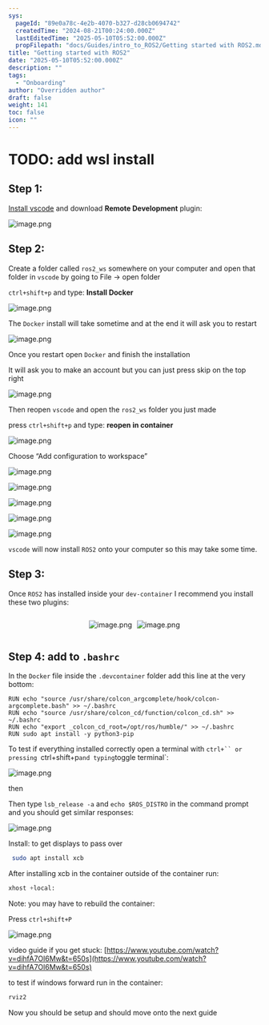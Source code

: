 ```yaml
---
sys:
  pageId: "89e0a78c-4e2b-4070-b327-d28cb0694742"
  createdTime: "2024-08-21T00:24:00.000Z"
  lastEditedTime: "2025-05-10T05:52:00.000Z"
  propFilepath: "docs/Guides/intro_to_ROS2/Getting started with ROS2.md"
title: "Getting started with ROS2"
date: "2025-05-10T05:52:00.000Z"
description: ""
tags:
  - "Onboarding"
author: "Overridden author"
draft: false
weight: 141
toc: false
icon: ""
---
```


# TODO: add wsl install

## Step 1:

[Install vscode](https://code.visualstudio.com/download) and download **Remote Development** plugin:

![image.png](https://prod-files-secure.s3.us-west-2.amazonaws.com/d518164a-d88e-44d1-a4ee-3adb3bd8bce0/efb52993-1881-4a40-b95e-6f020334f022/image.png?X-Amz-Algorithm=AWS4-HMAC-SHA256&X-Amz-Content-Sha256=UNSIGNED-PAYLOAD&X-Amz-Credential=ASIAZI2LB4667XB3ID7R%2F20250523%2Fus-west-2%2Fs3%2Faws4_request&X-Amz-Date=20250523T230836Z&X-Amz-Expires=3600&X-Amz-Security-Token=IQoJb3JpZ2luX2VjED8aCXVzLXdlc3QtMiJIMEYCIQD2zasJYUQFQXFtmUjcFbj%2BRAcOAZfIBSfCgr2JTf9AzAIhAIfaWOJ%2F3Pke%2B34FZCyJuHTYZ0p62SbOHHUWM7SqzxSGKogECPj%2F%2F%2F%2F%2F%2F%2F%2F%2F%2FwEQABoMNjM3NDIzMTgzODA1IgzpjhjbliTe7kmc9hMq3AOO33cKO6oVXbtW%2BqkjYL6cmM6zj1mfZw0uWYTIGr9Q6MQ1PsDNil0LZ4ew%2F4ff0BpItsByAhzMozFYHMtDoLgW2W%2BuxCqPkCXjMksEh%2Bufgi2nJHscMNdQpFw1sLhNR7Fg4QkpsBv7XXSeGhCVacfruq%2Buc1z6OszJ3u89pdrzEpnNtzl851oy7a2ITsT%2BzQEJFAwVWZTGsyOvTX5hoDfW5kiuFDdly0kox%2FDb003i04wlpzpKneVetGMF6gK%2F4rzk8Uf8K1Ew6kZsowjsvXXkWhAXweHW1fRq20rVm%2B74HdSkZHbDP54klU5uOgTZEnuFV%2BTSjJbgdlMu0hwlUowuuagnvZSvvVjgPgKdIu%2FqpSL3VVtZqnFesiMJ3vDDrhKNR9W%2BNHD5%2FYC73wvOAmrR4hmpNVvAE4W2c4WoH8xlKBySQrt6Ya2F5%2Fy%2BXfFqquirZaFrTRndgcPWNHqV2FZRVeaVRBTs6u2a88mkd6GI67RmQgibdyAVp8heQoFj6Y4PqlJ0raU8fjWeHI9Qg5SIVtilLeaXefXPcWN1bYRb0sCArJ6NG5MfeWZffY8oaoK4DdMkl3RQ7qBtVoPh4%2FIeciK6Icc%2FLHnVgcuE9WWVSEyaU2FIx5gD%2Ffb5mTDJ8sPBBjqkAShlBpjhrg%2BRxDCWjGLV5hi06zsFHt2Y7IZzMzA1sTVZP776EK2lnPvuOAe5TCKBrh6kIHxVKdAJ5cW6skDEsJMlUEu0jE5UsWeFSwcwPParvjObb%2B%2B1ru7cdWQV2%2Bhv7XSDmR0UII9FAEUEj00xYFQoLCLIl0mU51mrGbTwXkSqahUxr%2FnYRryDovILL4stwZNQjnGCqvsH1nsTPdtptCYYxFWm&X-Amz-Signature=b3581efa6b6fd93ada97dc46a6077c073b1320f321d86bd39c786c8f520c4624&X-Amz-SignedHeaders=host&x-id=GetObject)

## Step 2:

Create a folder called `ros2_ws` somewhere on your computer and open that folder in `vscode` by going to File → open folder 

`ctrl+shift+p` and type: **Install Docker**

![image.png](https://prod-files-secure.s3.us-west-2.amazonaws.com/d518164a-d88e-44d1-a4ee-3adb3bd8bce0/2269dc0e-1cd5-47ff-bceb-c04ad9b2eab0/image.png?X-Amz-Algorithm=AWS4-HMAC-SHA256&X-Amz-Content-Sha256=UNSIGNED-PAYLOAD&X-Amz-Credential=ASIAZI2LB4667XB3ID7R%2F20250523%2Fus-west-2%2Fs3%2Faws4_request&X-Amz-Date=20250523T230836Z&X-Amz-Expires=3600&X-Amz-Security-Token=IQoJb3JpZ2luX2VjED8aCXVzLXdlc3QtMiJIMEYCIQD2zasJYUQFQXFtmUjcFbj%2BRAcOAZfIBSfCgr2JTf9AzAIhAIfaWOJ%2F3Pke%2B34FZCyJuHTYZ0p62SbOHHUWM7SqzxSGKogECPj%2F%2F%2F%2F%2F%2F%2F%2F%2F%2FwEQABoMNjM3NDIzMTgzODA1IgzpjhjbliTe7kmc9hMq3AOO33cKO6oVXbtW%2BqkjYL6cmM6zj1mfZw0uWYTIGr9Q6MQ1PsDNil0LZ4ew%2F4ff0BpItsByAhzMozFYHMtDoLgW2W%2BuxCqPkCXjMksEh%2Bufgi2nJHscMNdQpFw1sLhNR7Fg4QkpsBv7XXSeGhCVacfruq%2Buc1z6OszJ3u89pdrzEpnNtzl851oy7a2ITsT%2BzQEJFAwVWZTGsyOvTX5hoDfW5kiuFDdly0kox%2FDb003i04wlpzpKneVetGMF6gK%2F4rzk8Uf8K1Ew6kZsowjsvXXkWhAXweHW1fRq20rVm%2B74HdSkZHbDP54klU5uOgTZEnuFV%2BTSjJbgdlMu0hwlUowuuagnvZSvvVjgPgKdIu%2FqpSL3VVtZqnFesiMJ3vDDrhKNR9W%2BNHD5%2FYC73wvOAmrR4hmpNVvAE4W2c4WoH8xlKBySQrt6Ya2F5%2Fy%2BXfFqquirZaFrTRndgcPWNHqV2FZRVeaVRBTs6u2a88mkd6GI67RmQgibdyAVp8heQoFj6Y4PqlJ0raU8fjWeHI9Qg5SIVtilLeaXefXPcWN1bYRb0sCArJ6NG5MfeWZffY8oaoK4DdMkl3RQ7qBtVoPh4%2FIeciK6Icc%2FLHnVgcuE9WWVSEyaU2FIx5gD%2Ffb5mTDJ8sPBBjqkAShlBpjhrg%2BRxDCWjGLV5hi06zsFHt2Y7IZzMzA1sTVZP776EK2lnPvuOAe5TCKBrh6kIHxVKdAJ5cW6skDEsJMlUEu0jE5UsWeFSwcwPParvjObb%2B%2B1ru7cdWQV2%2Bhv7XSDmR0UII9FAEUEj00xYFQoLCLIl0mU51mrGbTwXkSqahUxr%2FnYRryDovILL4stwZNQjnGCqvsH1nsTPdtptCYYxFWm&X-Amz-Signature=ba2550955bf39c1145d59b04aeb64b075a89f34bf3f656c840727a80ad1df3b6&X-Amz-SignedHeaders=host&x-id=GetObject)

The `Docker` install will take sometime and at the end it will ask you to restart

![image.png](https://prod-files-secure.s3.us-west-2.amazonaws.com/d518164a-d88e-44d1-a4ee-3adb3bd8bce0/ed233f78-be33-4b1f-b89c-9c346c0e961e/image.png?X-Amz-Algorithm=AWS4-HMAC-SHA256&X-Amz-Content-Sha256=UNSIGNED-PAYLOAD&X-Amz-Credential=ASIAZI2LB4667XB3ID7R%2F20250523%2Fus-west-2%2Fs3%2Faws4_request&X-Amz-Date=20250523T230836Z&X-Amz-Expires=3600&X-Amz-Security-Token=IQoJb3JpZ2luX2VjED8aCXVzLXdlc3QtMiJIMEYCIQD2zasJYUQFQXFtmUjcFbj%2BRAcOAZfIBSfCgr2JTf9AzAIhAIfaWOJ%2F3Pke%2B34FZCyJuHTYZ0p62SbOHHUWM7SqzxSGKogECPj%2F%2F%2F%2F%2F%2F%2F%2F%2F%2FwEQABoMNjM3NDIzMTgzODA1IgzpjhjbliTe7kmc9hMq3AOO33cKO6oVXbtW%2BqkjYL6cmM6zj1mfZw0uWYTIGr9Q6MQ1PsDNil0LZ4ew%2F4ff0BpItsByAhzMozFYHMtDoLgW2W%2BuxCqPkCXjMksEh%2Bufgi2nJHscMNdQpFw1sLhNR7Fg4QkpsBv7XXSeGhCVacfruq%2Buc1z6OszJ3u89pdrzEpnNtzl851oy7a2ITsT%2BzQEJFAwVWZTGsyOvTX5hoDfW5kiuFDdly0kox%2FDb003i04wlpzpKneVetGMF6gK%2F4rzk8Uf8K1Ew6kZsowjsvXXkWhAXweHW1fRq20rVm%2B74HdSkZHbDP54klU5uOgTZEnuFV%2BTSjJbgdlMu0hwlUowuuagnvZSvvVjgPgKdIu%2FqpSL3VVtZqnFesiMJ3vDDrhKNR9W%2BNHD5%2FYC73wvOAmrR4hmpNVvAE4W2c4WoH8xlKBySQrt6Ya2F5%2Fy%2BXfFqquirZaFrTRndgcPWNHqV2FZRVeaVRBTs6u2a88mkd6GI67RmQgibdyAVp8heQoFj6Y4PqlJ0raU8fjWeHI9Qg5SIVtilLeaXefXPcWN1bYRb0sCArJ6NG5MfeWZffY8oaoK4DdMkl3RQ7qBtVoPh4%2FIeciK6Icc%2FLHnVgcuE9WWVSEyaU2FIx5gD%2Ffb5mTDJ8sPBBjqkAShlBpjhrg%2BRxDCWjGLV5hi06zsFHt2Y7IZzMzA1sTVZP776EK2lnPvuOAe5TCKBrh6kIHxVKdAJ5cW6skDEsJMlUEu0jE5UsWeFSwcwPParvjObb%2B%2B1ru7cdWQV2%2Bhv7XSDmR0UII9FAEUEj00xYFQoLCLIl0mU51mrGbTwXkSqahUxr%2FnYRryDovILL4stwZNQjnGCqvsH1nsTPdtptCYYxFWm&X-Amz-Signature=6357802d1f9adfdcc9511a57f9249da5ec0948c39e9259c0ca9f5bdde7fc188a&X-Amz-SignedHeaders=host&x-id=GetObject)

Once you restart open `Docker` and finish the installation

It will ask you to make an account but you can just press skip on the top right

![image.png](https://prod-files-secure.s3.us-west-2.amazonaws.com/d518164a-d88e-44d1-a4ee-3adb3bd8bce0/21010ad9-1659-4fd9-9f59-9932a09b2a3d/image.png?X-Amz-Algorithm=AWS4-HMAC-SHA256&X-Amz-Content-Sha256=UNSIGNED-PAYLOAD&X-Amz-Credential=ASIAZI2LB4667XB3ID7R%2F20250523%2Fus-west-2%2Fs3%2Faws4_request&X-Amz-Date=20250523T230836Z&X-Amz-Expires=3600&X-Amz-Security-Token=IQoJb3JpZ2luX2VjED8aCXVzLXdlc3QtMiJIMEYCIQD2zasJYUQFQXFtmUjcFbj%2BRAcOAZfIBSfCgr2JTf9AzAIhAIfaWOJ%2F3Pke%2B34FZCyJuHTYZ0p62SbOHHUWM7SqzxSGKogECPj%2F%2F%2F%2F%2F%2F%2F%2F%2F%2FwEQABoMNjM3NDIzMTgzODA1IgzpjhjbliTe7kmc9hMq3AOO33cKO6oVXbtW%2BqkjYL6cmM6zj1mfZw0uWYTIGr9Q6MQ1PsDNil0LZ4ew%2F4ff0BpItsByAhzMozFYHMtDoLgW2W%2BuxCqPkCXjMksEh%2Bufgi2nJHscMNdQpFw1sLhNR7Fg4QkpsBv7XXSeGhCVacfruq%2Buc1z6OszJ3u89pdrzEpnNtzl851oy7a2ITsT%2BzQEJFAwVWZTGsyOvTX5hoDfW5kiuFDdly0kox%2FDb003i04wlpzpKneVetGMF6gK%2F4rzk8Uf8K1Ew6kZsowjsvXXkWhAXweHW1fRq20rVm%2B74HdSkZHbDP54klU5uOgTZEnuFV%2BTSjJbgdlMu0hwlUowuuagnvZSvvVjgPgKdIu%2FqpSL3VVtZqnFesiMJ3vDDrhKNR9W%2BNHD5%2FYC73wvOAmrR4hmpNVvAE4W2c4WoH8xlKBySQrt6Ya2F5%2Fy%2BXfFqquirZaFrTRndgcPWNHqV2FZRVeaVRBTs6u2a88mkd6GI67RmQgibdyAVp8heQoFj6Y4PqlJ0raU8fjWeHI9Qg5SIVtilLeaXefXPcWN1bYRb0sCArJ6NG5MfeWZffY8oaoK4DdMkl3RQ7qBtVoPh4%2FIeciK6Icc%2FLHnVgcuE9WWVSEyaU2FIx5gD%2Ffb5mTDJ8sPBBjqkAShlBpjhrg%2BRxDCWjGLV5hi06zsFHt2Y7IZzMzA1sTVZP776EK2lnPvuOAe5TCKBrh6kIHxVKdAJ5cW6skDEsJMlUEu0jE5UsWeFSwcwPParvjObb%2B%2B1ru7cdWQV2%2Bhv7XSDmR0UII9FAEUEj00xYFQoLCLIl0mU51mrGbTwXkSqahUxr%2FnYRryDovILL4stwZNQjnGCqvsH1nsTPdtptCYYxFWm&X-Amz-Signature=ab31f10e4997636f28c77d0bb30e72f7ee7ac85f1ea9b22d1128e494d0637ce1&X-Amz-SignedHeaders=host&x-id=GetObject)

Then reopen `vscode` and open the `ros2_ws` folder you just made

press `ctrl+shift+p` and type: **reopen in container**

![image.png](https://prod-files-secure.s3.us-west-2.amazonaws.com/d518164a-d88e-44d1-a4ee-3adb3bd8bce0/4e93b8c2-41ad-488c-8095-c74205196118/image.png?X-Amz-Algorithm=AWS4-HMAC-SHA256&X-Amz-Content-Sha256=UNSIGNED-PAYLOAD&X-Amz-Credential=ASIAZI2LB4667XB3ID7R%2F20250523%2Fus-west-2%2Fs3%2Faws4_request&X-Amz-Date=20250523T230836Z&X-Amz-Expires=3600&X-Amz-Security-Token=IQoJb3JpZ2luX2VjED8aCXVzLXdlc3QtMiJIMEYCIQD2zasJYUQFQXFtmUjcFbj%2BRAcOAZfIBSfCgr2JTf9AzAIhAIfaWOJ%2F3Pke%2B34FZCyJuHTYZ0p62SbOHHUWM7SqzxSGKogECPj%2F%2F%2F%2F%2F%2F%2F%2F%2F%2FwEQABoMNjM3NDIzMTgzODA1IgzpjhjbliTe7kmc9hMq3AOO33cKO6oVXbtW%2BqkjYL6cmM6zj1mfZw0uWYTIGr9Q6MQ1PsDNil0LZ4ew%2F4ff0BpItsByAhzMozFYHMtDoLgW2W%2BuxCqPkCXjMksEh%2Bufgi2nJHscMNdQpFw1sLhNR7Fg4QkpsBv7XXSeGhCVacfruq%2Buc1z6OszJ3u89pdrzEpnNtzl851oy7a2ITsT%2BzQEJFAwVWZTGsyOvTX5hoDfW5kiuFDdly0kox%2FDb003i04wlpzpKneVetGMF6gK%2F4rzk8Uf8K1Ew6kZsowjsvXXkWhAXweHW1fRq20rVm%2B74HdSkZHbDP54klU5uOgTZEnuFV%2BTSjJbgdlMu0hwlUowuuagnvZSvvVjgPgKdIu%2FqpSL3VVtZqnFesiMJ3vDDrhKNR9W%2BNHD5%2FYC73wvOAmrR4hmpNVvAE4W2c4WoH8xlKBySQrt6Ya2F5%2Fy%2BXfFqquirZaFrTRndgcPWNHqV2FZRVeaVRBTs6u2a88mkd6GI67RmQgibdyAVp8heQoFj6Y4PqlJ0raU8fjWeHI9Qg5SIVtilLeaXefXPcWN1bYRb0sCArJ6NG5MfeWZffY8oaoK4DdMkl3RQ7qBtVoPh4%2FIeciK6Icc%2FLHnVgcuE9WWVSEyaU2FIx5gD%2Ffb5mTDJ8sPBBjqkAShlBpjhrg%2BRxDCWjGLV5hi06zsFHt2Y7IZzMzA1sTVZP776EK2lnPvuOAe5TCKBrh6kIHxVKdAJ5cW6skDEsJMlUEu0jE5UsWeFSwcwPParvjObb%2B%2B1ru7cdWQV2%2Bhv7XSDmR0UII9FAEUEj00xYFQoLCLIl0mU51mrGbTwXkSqahUxr%2FnYRryDovILL4stwZNQjnGCqvsH1nsTPdtptCYYxFWm&X-Amz-Signature=fdb29dd570aa73d857d4d511afdbb78ef1c5766b73f647d80d2a460aa87de0a2&X-Amz-SignedHeaders=host&x-id=GetObject)

Choose “Add configuration to workspace”

![image.png](https://prod-files-secure.s3.us-west-2.amazonaws.com/d518164a-d88e-44d1-a4ee-3adb3bd8bce0/9560b282-5060-4989-ba37-97e7b2c22476/image.png?X-Amz-Algorithm=AWS4-HMAC-SHA256&X-Amz-Content-Sha256=UNSIGNED-PAYLOAD&X-Amz-Credential=ASIAZI2LB4667XB3ID7R%2F20250523%2Fus-west-2%2Fs3%2Faws4_request&X-Amz-Date=20250523T230836Z&X-Amz-Expires=3600&X-Amz-Security-Token=IQoJb3JpZ2luX2VjED8aCXVzLXdlc3QtMiJIMEYCIQD2zasJYUQFQXFtmUjcFbj%2BRAcOAZfIBSfCgr2JTf9AzAIhAIfaWOJ%2F3Pke%2B34FZCyJuHTYZ0p62SbOHHUWM7SqzxSGKogECPj%2F%2F%2F%2F%2F%2F%2F%2F%2F%2FwEQABoMNjM3NDIzMTgzODA1IgzpjhjbliTe7kmc9hMq3AOO33cKO6oVXbtW%2BqkjYL6cmM6zj1mfZw0uWYTIGr9Q6MQ1PsDNil0LZ4ew%2F4ff0BpItsByAhzMozFYHMtDoLgW2W%2BuxCqPkCXjMksEh%2Bufgi2nJHscMNdQpFw1sLhNR7Fg4QkpsBv7XXSeGhCVacfruq%2Buc1z6OszJ3u89pdrzEpnNtzl851oy7a2ITsT%2BzQEJFAwVWZTGsyOvTX5hoDfW5kiuFDdly0kox%2FDb003i04wlpzpKneVetGMF6gK%2F4rzk8Uf8K1Ew6kZsowjsvXXkWhAXweHW1fRq20rVm%2B74HdSkZHbDP54klU5uOgTZEnuFV%2BTSjJbgdlMu0hwlUowuuagnvZSvvVjgPgKdIu%2FqpSL3VVtZqnFesiMJ3vDDrhKNR9W%2BNHD5%2FYC73wvOAmrR4hmpNVvAE4W2c4WoH8xlKBySQrt6Ya2F5%2Fy%2BXfFqquirZaFrTRndgcPWNHqV2FZRVeaVRBTs6u2a88mkd6GI67RmQgibdyAVp8heQoFj6Y4PqlJ0raU8fjWeHI9Qg5SIVtilLeaXefXPcWN1bYRb0sCArJ6NG5MfeWZffY8oaoK4DdMkl3RQ7qBtVoPh4%2FIeciK6Icc%2FLHnVgcuE9WWVSEyaU2FIx5gD%2Ffb5mTDJ8sPBBjqkAShlBpjhrg%2BRxDCWjGLV5hi06zsFHt2Y7IZzMzA1sTVZP776EK2lnPvuOAe5TCKBrh6kIHxVKdAJ5cW6skDEsJMlUEu0jE5UsWeFSwcwPParvjObb%2B%2B1ru7cdWQV2%2Bhv7XSDmR0UII9FAEUEj00xYFQoLCLIl0mU51mrGbTwXkSqahUxr%2FnYRryDovILL4stwZNQjnGCqvsH1nsTPdtptCYYxFWm&X-Amz-Signature=395ea2ba3bd704abb33c60cabb745fcedce512c0e9c4280ca497e17143682218&X-Amz-SignedHeaders=host&x-id=GetObject)

![image.png](https://prod-files-secure.s3.us-west-2.amazonaws.com/d518164a-d88e-44d1-a4ee-3adb3bd8bce0/2ee63f81-886b-48e8-a553-dc6e5eac99e4/image.png?X-Amz-Algorithm=AWS4-HMAC-SHA256&X-Amz-Content-Sha256=UNSIGNED-PAYLOAD&X-Amz-Credential=ASIAZI2LB4667XB3ID7R%2F20250523%2Fus-west-2%2Fs3%2Faws4_request&X-Amz-Date=20250523T230836Z&X-Amz-Expires=3600&X-Amz-Security-Token=IQoJb3JpZ2luX2VjED8aCXVzLXdlc3QtMiJIMEYCIQD2zasJYUQFQXFtmUjcFbj%2BRAcOAZfIBSfCgr2JTf9AzAIhAIfaWOJ%2F3Pke%2B34FZCyJuHTYZ0p62SbOHHUWM7SqzxSGKogECPj%2F%2F%2F%2F%2F%2F%2F%2F%2F%2FwEQABoMNjM3NDIzMTgzODA1IgzpjhjbliTe7kmc9hMq3AOO33cKO6oVXbtW%2BqkjYL6cmM6zj1mfZw0uWYTIGr9Q6MQ1PsDNil0LZ4ew%2F4ff0BpItsByAhzMozFYHMtDoLgW2W%2BuxCqPkCXjMksEh%2Bufgi2nJHscMNdQpFw1sLhNR7Fg4QkpsBv7XXSeGhCVacfruq%2Buc1z6OszJ3u89pdrzEpnNtzl851oy7a2ITsT%2BzQEJFAwVWZTGsyOvTX5hoDfW5kiuFDdly0kox%2FDb003i04wlpzpKneVetGMF6gK%2F4rzk8Uf8K1Ew6kZsowjsvXXkWhAXweHW1fRq20rVm%2B74HdSkZHbDP54klU5uOgTZEnuFV%2BTSjJbgdlMu0hwlUowuuagnvZSvvVjgPgKdIu%2FqpSL3VVtZqnFesiMJ3vDDrhKNR9W%2BNHD5%2FYC73wvOAmrR4hmpNVvAE4W2c4WoH8xlKBySQrt6Ya2F5%2Fy%2BXfFqquirZaFrTRndgcPWNHqV2FZRVeaVRBTs6u2a88mkd6GI67RmQgibdyAVp8heQoFj6Y4PqlJ0raU8fjWeHI9Qg5SIVtilLeaXefXPcWN1bYRb0sCArJ6NG5MfeWZffY8oaoK4DdMkl3RQ7qBtVoPh4%2FIeciK6Icc%2FLHnVgcuE9WWVSEyaU2FIx5gD%2Ffb5mTDJ8sPBBjqkAShlBpjhrg%2BRxDCWjGLV5hi06zsFHt2Y7IZzMzA1sTVZP776EK2lnPvuOAe5TCKBrh6kIHxVKdAJ5cW6skDEsJMlUEu0jE5UsWeFSwcwPParvjObb%2B%2B1ru7cdWQV2%2Bhv7XSDmR0UII9FAEUEj00xYFQoLCLIl0mU51mrGbTwXkSqahUxr%2FnYRryDovILL4stwZNQjnGCqvsH1nsTPdtptCYYxFWm&X-Amz-Signature=848cf8aa29c2bd559164b4f0819d00630020ade69afe539d2ce7b21c60c3e0f5&X-Amz-SignedHeaders=host&x-id=GetObject)

![image.png](https://prod-files-secure.s3.us-west-2.amazonaws.com/d518164a-d88e-44d1-a4ee-3adb3bd8bce0/ae1580b2-b048-407e-aed9-b584224a7a04/image.png?X-Amz-Algorithm=AWS4-HMAC-SHA256&X-Amz-Content-Sha256=UNSIGNED-PAYLOAD&X-Amz-Credential=ASIAZI2LB4667XB3ID7R%2F20250523%2Fus-west-2%2Fs3%2Faws4_request&X-Amz-Date=20250523T230836Z&X-Amz-Expires=3600&X-Amz-Security-Token=IQoJb3JpZ2luX2VjED8aCXVzLXdlc3QtMiJIMEYCIQD2zasJYUQFQXFtmUjcFbj%2BRAcOAZfIBSfCgr2JTf9AzAIhAIfaWOJ%2F3Pke%2B34FZCyJuHTYZ0p62SbOHHUWM7SqzxSGKogECPj%2F%2F%2F%2F%2F%2F%2F%2F%2F%2FwEQABoMNjM3NDIzMTgzODA1IgzpjhjbliTe7kmc9hMq3AOO33cKO6oVXbtW%2BqkjYL6cmM6zj1mfZw0uWYTIGr9Q6MQ1PsDNil0LZ4ew%2F4ff0BpItsByAhzMozFYHMtDoLgW2W%2BuxCqPkCXjMksEh%2Bufgi2nJHscMNdQpFw1sLhNR7Fg4QkpsBv7XXSeGhCVacfruq%2Buc1z6OszJ3u89pdrzEpnNtzl851oy7a2ITsT%2BzQEJFAwVWZTGsyOvTX5hoDfW5kiuFDdly0kox%2FDb003i04wlpzpKneVetGMF6gK%2F4rzk8Uf8K1Ew6kZsowjsvXXkWhAXweHW1fRq20rVm%2B74HdSkZHbDP54klU5uOgTZEnuFV%2BTSjJbgdlMu0hwlUowuuagnvZSvvVjgPgKdIu%2FqpSL3VVtZqnFesiMJ3vDDrhKNR9W%2BNHD5%2FYC73wvOAmrR4hmpNVvAE4W2c4WoH8xlKBySQrt6Ya2F5%2Fy%2BXfFqquirZaFrTRndgcPWNHqV2FZRVeaVRBTs6u2a88mkd6GI67RmQgibdyAVp8heQoFj6Y4PqlJ0raU8fjWeHI9Qg5SIVtilLeaXefXPcWN1bYRb0sCArJ6NG5MfeWZffY8oaoK4DdMkl3RQ7qBtVoPh4%2FIeciK6Icc%2FLHnVgcuE9WWVSEyaU2FIx5gD%2Ffb5mTDJ8sPBBjqkAShlBpjhrg%2BRxDCWjGLV5hi06zsFHt2Y7IZzMzA1sTVZP776EK2lnPvuOAe5TCKBrh6kIHxVKdAJ5cW6skDEsJMlUEu0jE5UsWeFSwcwPParvjObb%2B%2B1ru7cdWQV2%2Bhv7XSDmR0UII9FAEUEj00xYFQoLCLIl0mU51mrGbTwXkSqahUxr%2FnYRryDovILL4stwZNQjnGCqvsH1nsTPdtptCYYxFWm&X-Amz-Signature=220cbca6b8ad9a4408cb41f7c59983ed0555f5f273c537ff45a87bfcd1655a91&X-Amz-SignedHeaders=host&x-id=GetObject)

![image.png](https://prod-files-secure.s3.us-west-2.amazonaws.com/d518164a-d88e-44d1-a4ee-3adb3bd8bce0/53255b28-f75e-430f-b9e3-c0ac8577e42b/image.png?X-Amz-Algorithm=AWS4-HMAC-SHA256&X-Amz-Content-Sha256=UNSIGNED-PAYLOAD&X-Amz-Credential=ASIAZI2LB4667XB3ID7R%2F20250523%2Fus-west-2%2Fs3%2Faws4_request&X-Amz-Date=20250523T230836Z&X-Amz-Expires=3600&X-Amz-Security-Token=IQoJb3JpZ2luX2VjED8aCXVzLXdlc3QtMiJIMEYCIQD2zasJYUQFQXFtmUjcFbj%2BRAcOAZfIBSfCgr2JTf9AzAIhAIfaWOJ%2F3Pke%2B34FZCyJuHTYZ0p62SbOHHUWM7SqzxSGKogECPj%2F%2F%2F%2F%2F%2F%2F%2F%2F%2FwEQABoMNjM3NDIzMTgzODA1IgzpjhjbliTe7kmc9hMq3AOO33cKO6oVXbtW%2BqkjYL6cmM6zj1mfZw0uWYTIGr9Q6MQ1PsDNil0LZ4ew%2F4ff0BpItsByAhzMozFYHMtDoLgW2W%2BuxCqPkCXjMksEh%2Bufgi2nJHscMNdQpFw1sLhNR7Fg4QkpsBv7XXSeGhCVacfruq%2Buc1z6OszJ3u89pdrzEpnNtzl851oy7a2ITsT%2BzQEJFAwVWZTGsyOvTX5hoDfW5kiuFDdly0kox%2FDb003i04wlpzpKneVetGMF6gK%2F4rzk8Uf8K1Ew6kZsowjsvXXkWhAXweHW1fRq20rVm%2B74HdSkZHbDP54klU5uOgTZEnuFV%2BTSjJbgdlMu0hwlUowuuagnvZSvvVjgPgKdIu%2FqpSL3VVtZqnFesiMJ3vDDrhKNR9W%2BNHD5%2FYC73wvOAmrR4hmpNVvAE4W2c4WoH8xlKBySQrt6Ya2F5%2Fy%2BXfFqquirZaFrTRndgcPWNHqV2FZRVeaVRBTs6u2a88mkd6GI67RmQgibdyAVp8heQoFj6Y4PqlJ0raU8fjWeHI9Qg5SIVtilLeaXefXPcWN1bYRb0sCArJ6NG5MfeWZffY8oaoK4DdMkl3RQ7qBtVoPh4%2FIeciK6Icc%2FLHnVgcuE9WWVSEyaU2FIx5gD%2Ffb5mTDJ8sPBBjqkAShlBpjhrg%2BRxDCWjGLV5hi06zsFHt2Y7IZzMzA1sTVZP776EK2lnPvuOAe5TCKBrh6kIHxVKdAJ5cW6skDEsJMlUEu0jE5UsWeFSwcwPParvjObb%2B%2B1ru7cdWQV2%2Bhv7XSDmR0UII9FAEUEj00xYFQoLCLIl0mU51mrGbTwXkSqahUxr%2FnYRryDovILL4stwZNQjnGCqvsH1nsTPdtptCYYxFWm&X-Amz-Signature=df459717afe5d8f24aa18f54420cd22e7a89aac6aae061837b3d6b9ecd28ac45&X-Amz-SignedHeaders=host&x-id=GetObject)

![image.png](https://prod-files-secure.s3.us-west-2.amazonaws.com/d518164a-d88e-44d1-a4ee-3adb3bd8bce0/7c562767-5af9-4ffb-97d1-327bcdf4ee00/image.png?X-Amz-Algorithm=AWS4-HMAC-SHA256&X-Amz-Content-Sha256=UNSIGNED-PAYLOAD&X-Amz-Credential=ASIAZI2LB4667XB3ID7R%2F20250523%2Fus-west-2%2Fs3%2Faws4_request&X-Amz-Date=20250523T230836Z&X-Amz-Expires=3600&X-Amz-Security-Token=IQoJb3JpZ2luX2VjED8aCXVzLXdlc3QtMiJIMEYCIQD2zasJYUQFQXFtmUjcFbj%2BRAcOAZfIBSfCgr2JTf9AzAIhAIfaWOJ%2F3Pke%2B34FZCyJuHTYZ0p62SbOHHUWM7SqzxSGKogECPj%2F%2F%2F%2F%2F%2F%2F%2F%2F%2FwEQABoMNjM3NDIzMTgzODA1IgzpjhjbliTe7kmc9hMq3AOO33cKO6oVXbtW%2BqkjYL6cmM6zj1mfZw0uWYTIGr9Q6MQ1PsDNil0LZ4ew%2F4ff0BpItsByAhzMozFYHMtDoLgW2W%2BuxCqPkCXjMksEh%2Bufgi2nJHscMNdQpFw1sLhNR7Fg4QkpsBv7XXSeGhCVacfruq%2Buc1z6OszJ3u89pdrzEpnNtzl851oy7a2ITsT%2BzQEJFAwVWZTGsyOvTX5hoDfW5kiuFDdly0kox%2FDb003i04wlpzpKneVetGMF6gK%2F4rzk8Uf8K1Ew6kZsowjsvXXkWhAXweHW1fRq20rVm%2B74HdSkZHbDP54klU5uOgTZEnuFV%2BTSjJbgdlMu0hwlUowuuagnvZSvvVjgPgKdIu%2FqpSL3VVtZqnFesiMJ3vDDrhKNR9W%2BNHD5%2FYC73wvOAmrR4hmpNVvAE4W2c4WoH8xlKBySQrt6Ya2F5%2Fy%2BXfFqquirZaFrTRndgcPWNHqV2FZRVeaVRBTs6u2a88mkd6GI67RmQgibdyAVp8heQoFj6Y4PqlJ0raU8fjWeHI9Qg5SIVtilLeaXefXPcWN1bYRb0sCArJ6NG5MfeWZffY8oaoK4DdMkl3RQ7qBtVoPh4%2FIeciK6Icc%2FLHnVgcuE9WWVSEyaU2FIx5gD%2Ffb5mTDJ8sPBBjqkAShlBpjhrg%2BRxDCWjGLV5hi06zsFHt2Y7IZzMzA1sTVZP776EK2lnPvuOAe5TCKBrh6kIHxVKdAJ5cW6skDEsJMlUEu0jE5UsWeFSwcwPParvjObb%2B%2B1ru7cdWQV2%2Bhv7XSDmR0UII9FAEUEj00xYFQoLCLIl0mU51mrGbTwXkSqahUxr%2FnYRryDovILL4stwZNQjnGCqvsH1nsTPdtptCYYxFWm&X-Amz-Signature=bc0a19c6ad9049caa2997553b8b5d4f933893939631d2cc2cce1cb8515001604&X-Amz-SignedHeaders=host&x-id=GetObject)

`vscode` will now install `ROS2` onto your computer so this may take some time.

## Step 3:

Once `ROS2` has installed inside your `dev-container` I recommend you install these two plugins:

<div style="display: flex;flex-direction: row; column-gap:10px; max-width: 630px;justify-content: center;">
<div>

![image.png](https://prod-files-secure.s3.us-west-2.amazonaws.com/d518164a-d88e-44d1-a4ee-3adb3bd8bce0/3fc3d550-5a54-4ba1-ba6b-faa01cdb7369/image.png?X-Amz-Algorithm=AWS4-HMAC-SHA256&X-Amz-Content-Sha256=UNSIGNED-PAYLOAD&X-Amz-Credential=ASIAZI2LB466WAEIESEI%2F20250523%2Fus-west-2%2Fs3%2Faws4_request&X-Amz-Date=20250523T230837Z&X-Amz-Expires=3600&X-Amz-Security-Token=IQoJb3JpZ2luX2VjED8aCXVzLXdlc3QtMiJHMEUCIQDUrndxH050nRGBhfW2RQb2o5BkYdsOtMw9w8JAyndohAIgZRzT4GGih%2BFxvWCIZuVLZ%2BB6vEdmHg%2BHPQcJtebP6UAqiAQI%2BP%2F%2F%2F%2F%2F%2F%2F%2F%2F%2FARAAGgw2Mzc0MjMxODM4MDUiDN8GZ8cHoKCwragUgyrcA3rOgYQRlmcYwLIL2IPywxaHW0466ZYC%2BXVDM0nekYEUyd5Am5eU1ZLw4nknLFTibMI2eDuHAqoMxwKftqiGu0bVeoK9snJyWWUtO7QCE8%2BKPI%2FTIOYewKvARk8HTUs%2BzOxq3a3p3ycOKwZq1yOHTGYPKa9sIGq1NEqcFbebqg77g7FIeXtGBgrA7zGMM9cthIAWBMA%2BbXH8Om4pnLF38wKSZAVscebrej0UDZtaUPBxBycedHgOt7eIvGCDvihTkjBvxfnvIZ5phvJpJ1x8pjHiZHFrseH5ol69CEXxEP8NfLmEwKiWQ3BvLYY%2Bjye%2FveZ2v%2Fptrq%2FzB28xL6iOOrfi4pFwaSu4kPRaBl1DtPj%2BAKXphmvuYCR25JUn%2BjjjQfriX3B0MgLC4NXoBOQ0uoWUxZZ7yPZanM4vt8H9JAfX2CSQLd%2Fehj2RRAkBTpA3hw5ClAM6SHoPUXsJAAtiHd270uCTefx%2F5CabIZ7mwJ0aImsQrjXYpo9vbbtU7%2Fs9A3SDRvoVx55xKiFw4oEvzueq6%2BBU2Z7VbUncFMyfQwSTdge%2BmgG37h9oMYU7ZN%2FAQTzrT5Rzcfc%2FUQyfCav5rPmGVusHXlUcv4P%2F7mwTnyzQZnYFNr4LmUjWA4HhMN7yw8EGOqUBWjUgyNGfwNERCK7pT%2FXNop3bsZSfJae5sljaxh2h8%2FAqYyDiXCXaE9dwux%2BtwCNQxDCftD%2FyTC%2BprKoA0PscW7MhiFYzIOhQsqBnF90FxpABF18URknogIRn7QAnTGRY6JD2CXapr8bFUsM9BbLGV4AfdGgz3%2BvHRO7qVGkPYm4O5tVOFsEH2I6eHIrdbhSQ21xRhOSl7p5qXPWDqMdZlSXjf6hF&X-Amz-Signature=93eae7203b7d1492eb2617a1d5a3cb30d3eca56827cdce1906f8d44f62721b5e&X-Amz-SignedHeaders=host&x-id=GetObject)

</div>
<div>

![image.png](https://prod-files-secure.s3.us-west-2.amazonaws.com/d518164a-d88e-44d1-a4ee-3adb3bd8bce0/d994cc66-13c2-4093-a5a3-f84cf4601a82/image.png?X-Amz-Algorithm=AWS4-HMAC-SHA256&X-Amz-Content-Sha256=UNSIGNED-PAYLOAD&X-Amz-Credential=ASIAZI2LB466WTY6S5NE%2F20250523%2Fus-west-2%2Fs3%2Faws4_request&X-Amz-Date=20250523T230838Z&X-Amz-Expires=3600&X-Amz-Security-Token=IQoJb3JpZ2luX2VjED8aCXVzLXdlc3QtMiJGMEQCIDevDMNndXPmuU8CR%2BIqrhu4JRFNbVLNAUwX%2BRWa9K%2BmAiBIQYDhWlinhXolP4ZJuOuA2eTl1uGKVgaEinA9smDmqSqIBAj4%2F%2F%2F%2F%2F%2F%2F%2F%2F%2F8BEAAaDDYzNzQyMzE4MzgwNSIMkgFoibDt4fs9SybyKtwD%2FCQ3CmRjQ%2BSXHwgYV4KeWLmmMi%2Bk1%2FrchYTT2NK7m0FzeQEOB1KwYhCvJqX0ldraXk7pcBSW1jC4sBZMDFEaSjti%2Bpb1gkdLe8INTbWjTIJMWZkA9fZuBri11qU4rR1abyv3dNlgG9W8J6DC%2BlwG5x7PJNjnYVXitfZfAvBbnKImQ110v5o55TDuel4BqIO6%2BkOQ9411vu2CI4oFq89cdd0yvg9aFFq3ILf%2Ff4eju2VbbBfLJknbcM5HWD9EIQcpxwZHeAVeSR9kCWhCq8guLGJXJEpqsVYV3ymebnQjbAlxabJZ4XEhVpbJNf4cL4yQ5zZFvl1n%2F%2BQwVl3r5cL2rfqTriH%2FEwFOqb8syHfGZMdN5XA6LUFh4wTEUle2uh%2FeYW9BJhY9qFAh01I3qOvuLw5BmnPQJdFoHO%2FkXlqDMnGTQbllBKmlOO9fmXZzzKZe3lH2h0ndIGaAiaN5w1%2BPDCqI%2FD5Wy60aNh5n7OvDGO0KD%2BeK76PF2IdKR82i8IAKoD%2Fg8L9vLxEXCit1HYRbhhfNGTqnRz6q9x%2Bxt5BpaDILxd6UKBzrbtUeQzf3DCxCaf1YyDD5%2BT1jH3XFCmSd4vwTVH7rQu2mQGEzXO2lZYk67w3IgUG7HeRrAzEwwvLDwQY6pgHDXCY8ytBPLhoKs%2BXSgMRkUln4clkP2o5o9STzH2NvtZSaW1dOlZmbuJ5GSkVuwH1y7fFzuyaPp7OI88IAXgkVj7KnVT6IS70W4HlId%2B1teDTKZzzFDBMKp5BgkNSLn37OZg4N7ZuIzXt3gUA6gloI2ICVQaL5NrQD6lFai4P8pebLMquqskNTNU5puMcJo6YBFbA%2BRniqu3Foi8M%2FBvQTV0o3V9Fj&X-Amz-Signature=1eaf7b5c9f8a742bf3772e59522eb787ac78b9855ad140ca2c82dd809ed35618&X-Amz-SignedHeaders=host&x-id=GetObject)

</div>
</div>

## Step 4: add to `.bashrc`

In the `Docker` file inside the `.devcontainer` folder add this line at the very bottom: 

```docker
RUN echo "source /usr/share/colcon_argcomplete/hook/colcon-argcomplete.bash" >> ~/.bashrc
RUN echo "source /usr/share/colcon_cd/function/colcon_cd.sh" >> ~/.bashrc
RUN echo "export _colcon_cd_root=/opt/ros/humble/" >> ~/.bashrc
RUN sudo apt install -y python3-pip 
```

To test if everything installed correctly open a terminal with `ctrl+`` or pressing `ctrl+shift+p` and typing `toggle terminal`:

![image.png](https://prod-files-secure.s3.us-west-2.amazonaws.com/d518164a-d88e-44d1-a4ee-3adb3bd8bce0/6a4943d8-b04e-4c02-9a58-775f3384d1a5/image.png?X-Amz-Algorithm=AWS4-HMAC-SHA256&X-Amz-Content-Sha256=UNSIGNED-PAYLOAD&X-Amz-Credential=ASIAZI2LB4667XB3ID7R%2F20250523%2Fus-west-2%2Fs3%2Faws4_request&X-Amz-Date=20250523T230836Z&X-Amz-Expires=3600&X-Amz-Security-Token=IQoJb3JpZ2luX2VjED8aCXVzLXdlc3QtMiJIMEYCIQD2zasJYUQFQXFtmUjcFbj%2BRAcOAZfIBSfCgr2JTf9AzAIhAIfaWOJ%2F3Pke%2B34FZCyJuHTYZ0p62SbOHHUWM7SqzxSGKogECPj%2F%2F%2F%2F%2F%2F%2F%2F%2F%2FwEQABoMNjM3NDIzMTgzODA1IgzpjhjbliTe7kmc9hMq3AOO33cKO6oVXbtW%2BqkjYL6cmM6zj1mfZw0uWYTIGr9Q6MQ1PsDNil0LZ4ew%2F4ff0BpItsByAhzMozFYHMtDoLgW2W%2BuxCqPkCXjMksEh%2Bufgi2nJHscMNdQpFw1sLhNR7Fg4QkpsBv7XXSeGhCVacfruq%2Buc1z6OszJ3u89pdrzEpnNtzl851oy7a2ITsT%2BzQEJFAwVWZTGsyOvTX5hoDfW5kiuFDdly0kox%2FDb003i04wlpzpKneVetGMF6gK%2F4rzk8Uf8K1Ew6kZsowjsvXXkWhAXweHW1fRq20rVm%2B74HdSkZHbDP54klU5uOgTZEnuFV%2BTSjJbgdlMu0hwlUowuuagnvZSvvVjgPgKdIu%2FqpSL3VVtZqnFesiMJ3vDDrhKNR9W%2BNHD5%2FYC73wvOAmrR4hmpNVvAE4W2c4WoH8xlKBySQrt6Ya2F5%2Fy%2BXfFqquirZaFrTRndgcPWNHqV2FZRVeaVRBTs6u2a88mkd6GI67RmQgibdyAVp8heQoFj6Y4PqlJ0raU8fjWeHI9Qg5SIVtilLeaXefXPcWN1bYRb0sCArJ6NG5MfeWZffY8oaoK4DdMkl3RQ7qBtVoPh4%2FIeciK6Icc%2FLHnVgcuE9WWVSEyaU2FIx5gD%2Ffb5mTDJ8sPBBjqkAShlBpjhrg%2BRxDCWjGLV5hi06zsFHt2Y7IZzMzA1sTVZP776EK2lnPvuOAe5TCKBrh6kIHxVKdAJ5cW6skDEsJMlUEu0jE5UsWeFSwcwPParvjObb%2B%2B1ru7cdWQV2%2Bhv7XSDmR0UII9FAEUEj00xYFQoLCLIl0mU51mrGbTwXkSqahUxr%2FnYRryDovILL4stwZNQjnGCqvsH1nsTPdtptCYYxFWm&X-Amz-Signature=37d90135e4d228828bec5f40de2aaa7cc78043568a573b2369e3500c6422e454&X-Amz-SignedHeaders=host&x-id=GetObject)

then 

Then type `lsb_release -a` and `echo $ROS_DISTRO` in the command prompt and you should get similar responses:

![image.png](https://prod-files-secure.s3.us-west-2.amazonaws.com/d518164a-d88e-44d1-a4ee-3adb3bd8bce0/3e635dec-a805-4e85-8b9e-d000e5b71a4e/image.png?X-Amz-Algorithm=AWS4-HMAC-SHA256&X-Amz-Content-Sha256=UNSIGNED-PAYLOAD&X-Amz-Credential=ASIAZI2LB4667XB3ID7R%2F20250523%2Fus-west-2%2Fs3%2Faws4_request&X-Amz-Date=20250523T230836Z&X-Amz-Expires=3600&X-Amz-Security-Token=IQoJb3JpZ2luX2VjED8aCXVzLXdlc3QtMiJIMEYCIQD2zasJYUQFQXFtmUjcFbj%2BRAcOAZfIBSfCgr2JTf9AzAIhAIfaWOJ%2F3Pke%2B34FZCyJuHTYZ0p62SbOHHUWM7SqzxSGKogECPj%2F%2F%2F%2F%2F%2F%2F%2F%2F%2FwEQABoMNjM3NDIzMTgzODA1IgzpjhjbliTe7kmc9hMq3AOO33cKO6oVXbtW%2BqkjYL6cmM6zj1mfZw0uWYTIGr9Q6MQ1PsDNil0LZ4ew%2F4ff0BpItsByAhzMozFYHMtDoLgW2W%2BuxCqPkCXjMksEh%2Bufgi2nJHscMNdQpFw1sLhNR7Fg4QkpsBv7XXSeGhCVacfruq%2Buc1z6OszJ3u89pdrzEpnNtzl851oy7a2ITsT%2BzQEJFAwVWZTGsyOvTX5hoDfW5kiuFDdly0kox%2FDb003i04wlpzpKneVetGMF6gK%2F4rzk8Uf8K1Ew6kZsowjsvXXkWhAXweHW1fRq20rVm%2B74HdSkZHbDP54klU5uOgTZEnuFV%2BTSjJbgdlMu0hwlUowuuagnvZSvvVjgPgKdIu%2FqpSL3VVtZqnFesiMJ3vDDrhKNR9W%2BNHD5%2FYC73wvOAmrR4hmpNVvAE4W2c4WoH8xlKBySQrt6Ya2F5%2Fy%2BXfFqquirZaFrTRndgcPWNHqV2FZRVeaVRBTs6u2a88mkd6GI67RmQgibdyAVp8heQoFj6Y4PqlJ0raU8fjWeHI9Qg5SIVtilLeaXefXPcWN1bYRb0sCArJ6NG5MfeWZffY8oaoK4DdMkl3RQ7qBtVoPh4%2FIeciK6Icc%2FLHnVgcuE9WWVSEyaU2FIx5gD%2Ffb5mTDJ8sPBBjqkAShlBpjhrg%2BRxDCWjGLV5hi06zsFHt2Y7IZzMzA1sTVZP776EK2lnPvuOAe5TCKBrh6kIHxVKdAJ5cW6skDEsJMlUEu0jE5UsWeFSwcwPParvjObb%2B%2B1ru7cdWQV2%2Bhv7XSDmR0UII9FAEUEj00xYFQoLCLIl0mU51mrGbTwXkSqahUxr%2FnYRryDovILL4stwZNQjnGCqvsH1nsTPdtptCYYxFWm&X-Amz-Signature=e0315660acfff3b06e0256a029b0d3123b78b2ba99dcd16080a48575a3c966b4&X-Amz-SignedHeaders=host&x-id=GetObject)

Install:  to get displays to pass over

```bash
 sudo apt install xcb
```

After installing xcb in the container outside of the container run:

```python
xhost +local:
```

Note: you may have to rebuild the container:

Press `ctrl+shift+P`

![image.png](https://prod-files-secure.s3.us-west-2.amazonaws.com/d518164a-d88e-44d1-a4ee-3adb3bd8bce0/6c2be660-2618-4c38-9c26-53554f7a0b7b/image.png?X-Amz-Algorithm=AWS4-HMAC-SHA256&X-Amz-Content-Sha256=UNSIGNED-PAYLOAD&X-Amz-Credential=ASIAZI2LB4667XB3ID7R%2F20250523%2Fus-west-2%2Fs3%2Faws4_request&X-Amz-Date=20250523T230836Z&X-Amz-Expires=3600&X-Amz-Security-Token=IQoJb3JpZ2luX2VjED8aCXVzLXdlc3QtMiJIMEYCIQD2zasJYUQFQXFtmUjcFbj%2BRAcOAZfIBSfCgr2JTf9AzAIhAIfaWOJ%2F3Pke%2B34FZCyJuHTYZ0p62SbOHHUWM7SqzxSGKogECPj%2F%2F%2F%2F%2F%2F%2F%2F%2F%2FwEQABoMNjM3NDIzMTgzODA1IgzpjhjbliTe7kmc9hMq3AOO33cKO6oVXbtW%2BqkjYL6cmM6zj1mfZw0uWYTIGr9Q6MQ1PsDNil0LZ4ew%2F4ff0BpItsByAhzMozFYHMtDoLgW2W%2BuxCqPkCXjMksEh%2Bufgi2nJHscMNdQpFw1sLhNR7Fg4QkpsBv7XXSeGhCVacfruq%2Buc1z6OszJ3u89pdrzEpnNtzl851oy7a2ITsT%2BzQEJFAwVWZTGsyOvTX5hoDfW5kiuFDdly0kox%2FDb003i04wlpzpKneVetGMF6gK%2F4rzk8Uf8K1Ew6kZsowjsvXXkWhAXweHW1fRq20rVm%2B74HdSkZHbDP54klU5uOgTZEnuFV%2BTSjJbgdlMu0hwlUowuuagnvZSvvVjgPgKdIu%2FqpSL3VVtZqnFesiMJ3vDDrhKNR9W%2BNHD5%2FYC73wvOAmrR4hmpNVvAE4W2c4WoH8xlKBySQrt6Ya2F5%2Fy%2BXfFqquirZaFrTRndgcPWNHqV2FZRVeaVRBTs6u2a88mkd6GI67RmQgibdyAVp8heQoFj6Y4PqlJ0raU8fjWeHI9Qg5SIVtilLeaXefXPcWN1bYRb0sCArJ6NG5MfeWZffY8oaoK4DdMkl3RQ7qBtVoPh4%2FIeciK6Icc%2FLHnVgcuE9WWVSEyaU2FIx5gD%2Ffb5mTDJ8sPBBjqkAShlBpjhrg%2BRxDCWjGLV5hi06zsFHt2Y7IZzMzA1sTVZP776EK2lnPvuOAe5TCKBrh6kIHxVKdAJ5cW6skDEsJMlUEu0jE5UsWeFSwcwPParvjObb%2B%2B1ru7cdWQV2%2Bhv7XSDmR0UII9FAEUEj00xYFQoLCLIl0mU51mrGbTwXkSqahUxr%2FnYRryDovILL4stwZNQjnGCqvsH1nsTPdtptCYYxFWm&X-Amz-Signature=0ecde1ec9a88ed28fa99c984591f4584c86ceeebce6231aa75ba2f0ebf1a9a7d&X-Amz-SignedHeaders=host&x-id=GetObject)

video guide if you get stuck: [https://www.youtube.com/watch?v=dihfA7Ol6Mw&t=650s](https://www.youtube.com/watch?v=dihfA7Ol6Mw&t=650s)

to test if windows forward run in the container:

```bash
rviz2
```

Now you should be setup and should move onto the next guide 
